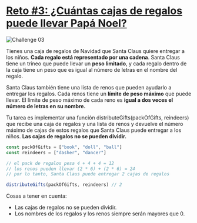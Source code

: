 # [Reto #3: ¿Cuántas cajas de regalos puede llevar Papá Noel?](https://adventjs.dev/es/challenges/2022/3)

![Challenge 03](https://adventjs.dev/challenges-2022/3.svg)

Tienes una caja de regalos de Navidad que Santa Claus quiere entregar a los niños. <strong>Cada regalo está representado por una cadena</strong>. Santa Claus tiene un trineo que puede llevar un <strong>peso limitado</strong>, y cada regalo dentro de la caja tiene un peso que es igual al número de letras en el nombre del regalo.

Santa Claus también tiene una lista de renos que pueden ayudarlo a entregar los regalos. Cada renos tiene un <strong>límite de peso máximo</strong> que puede llevar. El límite de peso máximo de cada reno es <strong>igual a dos veces el número de letras en su nombre.</strong>

Tu tarea es implementar una función distributeGifts(packOfGifts, reindeers) que recibe una caja de regalos y una lista de renos y devuelve el número máximo de cajas de estos regalos que Santa Claus puede entregar a los niños. <strong>Las cajas de regalos no se pueden dividir.</strong>

```js
const packOfGifts = ["book", "doll", "ball"]
const reindeers = ["dasher", "dancer"]

// el pack de regalos pesa 4 + 4 + 4 = 12
// los renos pueden llevar (2 * 6) + (2 * 6) = 24
// por lo tanto, Santa Claus puede entregar 2 cajas de regalos

distributeGifts(packOfGifts, reindeers) // 2
```

Cosas a tener en cuenta:

- Las cajas de regalos no se pueden dividir.
- Los nombres de los regalos y los renos siempre serán mayores que 0.